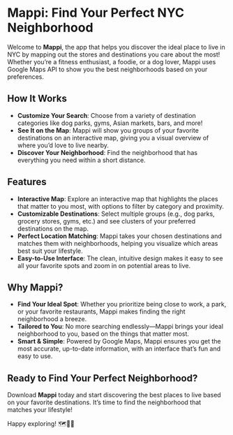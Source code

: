 # Mappi: Find Your Perfect NYC Neighborhood

Welcome to **Mappi**, the app that helps you discover the ideal place to live in NYC by mapping out the stores and destinations you care about the most! Whether you’re a fitness enthusiast, a foodie, or a dog lover, Mappi uses Google Maps API to show you the best neighborhoods based on your preferences.

## How It Works

- **Customize Your Search**: Choose from a variety of destination categories like dog parks, gyms, Asian markets, bars, and more!
- **See It on the Map**: Mappi will show you groups of your favorite destinations on an interactive map, giving you a visual overview of where you’d love to live nearby.
- **Discover Your Neighborhood**: Find the neighborhood that has everything you need within a short distance. 

## Features

- **Interactive Map**: Explore an interactive map that highlights the places that matter to you most, with options to filter by category and proximity.
- **Customizable Destinations**: Select multiple groups (e.g., dog parks, grocery stores, gyms, etc.) and see clusters of your preferred destinations on the map.
- **Perfect Location Matching**: Mappi takes your chosen destinations and matches them with neighborhoods, helping you visualize which areas best suit your lifestyle.
- **Easy-to-Use Interface**: The clean, intuitive design makes it easy to see all your favorite spots and zoom in on potential areas to live.

## Why Mappi?

- **Find Your Ideal Spot**: Whether you prioritize being close to work, a park, or your favorite restaurants, Mappi makes finding the right neighborhood a breeze.
- **Tailored to You**: No more searching endlessly—Mappi brings your ideal neighborhood to you, based on the things that matter most.
- **Smart & Simple**: Powered by Google Maps, Mappi ensures you get the most accurate, up-to-date information, with an interface that’s fun and easy to use.

## Ready to Find Your Perfect Neighborhood?

Download **Mappi** today and start discovering the best places to live based on your favorite destinations. It’s time to find the neighborhood that matches your lifestyle!

Happy exploring! 🗺️🏡✨
